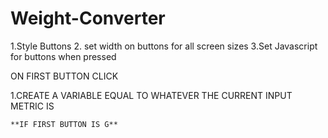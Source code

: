 # Weight-Converter
1.Style Buttons
2. set width on buttons for all screen sizes
3.Set Javascript for buttons when pressed


ON FIRST BUTTON CLICK

1.CREATE A VARIABLE EQUAL TO WHATEVER THE CURRENT INPUT METRIC IS
    
    **IF FIRST BUTTON IS G** 